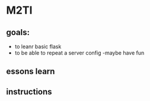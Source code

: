 # M2TI

## goals:
- to leanr basic flask
- to be able to repeat a server config
-maybe have fun

## essons learn

## instructions